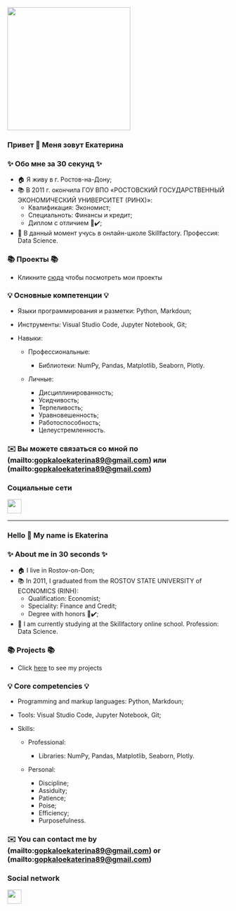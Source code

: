 <div id="header" align="left">
  <img src="https://media.giphy.com/media/xHEedlMz9S5K76n1lv/giphy.gif" width="280"/>
</div>

### Привет 👋 Меня зовут Екатерина

### ✨ Обо мне за 30 секунд ✨ 

* 🏠 Я живу в г. Ростов-на-Дону;
* 📚 В 2011 г. окончила ГОУ ВПО «РОСТОВСКИЙ ГОСУДАРСТВЕННЫЙ ЭКОНОМИЧЕСКИЙ УНИВЕРСИТЕТ (РИНХ)»:
  - Квалификация: Экономист;
  - Специальноть: Финансы и кредит;
  - Диплом с отличием 📕✔️;
* 🧠 В данный момент учусь в онлайн-школе Skillfactory. Профессия: Data Science.

### 📚 Проекты 📚

* Кликните [сюда](https://github.com/Ekaterina-1989/SF_Data_Science) чтобы посмотреть мои проекты

### 💡 Основные компетенции 💡
- Языки программирования и разметки: Python, Markdoun;
- Инструменты: Visual Studio Code, Jupyter Notebook, Git;
- Навыки:
  
    * Профессиональные:
      - Библиотеки: NumPy, Pandas, Matplotlib, Seaborn, Plotly.
          
    * Личные:
      - Дисциплинированность;
      - Усидчивость;
      - Терпеливость;
      - Уравновешенность;
      - Работоспособность;
      - Целеустремленность.

### ✉️ Вы можете связаться со мной по (mailto:gopkaloekaterina89@gmail.com) или (mailto:gopkaloekaterina89@gmail.com)
 
### Социальные сети <p align="left"> <a href="https://www.github.com/Ekaterina-1989 " target="_blank" rel="noreferrer"><img src="https://raw.githubusercontent.com/danielcranney/readme-generator/main/public/icons/socials/github.svg " width= "32" height ="32" /></a></p>

---

### Hello 👋 My name is Ekaterina

### ✨ About me in 30 seconds ✨ 

* 🏠 I live in Rostov-on-Don;
* 📚 In 2011, I graduated from the ROSTOV STATE UNIVERSITY of ECONOMICS (RINH):
  - Qualification: Economist;
  - Speciality: Finance and Credit;
  - Degree with honors 📕✔️;
* 🧠 I am currently studying at the Skillfactory online school. Profession: Data Science.

### 📚 Projects 📚

* Click [here](https://github.com/Ekaterina-1989/SF_Data_Science) to see my projects

### 💡 Core competencies 💡
- Programming and markup languages: Python, Markdoun;
- Tools: Visual Studio Code, Jupyter Notebook, Git;
- Skills:
  
    * Professional:
      - Libraries: NumPy, Pandas, Matplotlib, Seaborn, Plotly.
          
    * Personal:
      - Discipline;
      - Assiduity;
      - Patience;
      - Poise;
      - Efficiency;
      - Purposefulness.

### ✉️ You can contact me by (mailto:gopkaloekaterina89@gmail.com) or (mailto:gopkaloekaterina89@gmail.com)

### Social network <p align="left"> <a href="https://www.github.com/Ekaterina-1989 " target="_blank" rel="noreferrer"><img src="https://raw.githubusercontent.com/danielcranney/readme-generator/main/public/icons/socials/github.svg " width= "32" height ="32" /></a></p>
